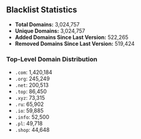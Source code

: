 ## Blacklist Statistics

- **Total Domains:** 3,024,757
- **Unique Domains:** 3,024,757
- **Added Domains Since Last Version:** 522,265
- **Removed Domains Since Last Version:** 519,424

### Top-Level Domain Distribution

-  `.com`: 1,420,184
-  `.org`: 245,249
-  `.net`: 200,513
-  `.top`: 86,450
-  `.xyz`: 73,315
-  `.ru`: 65,902
-  `.io`: 59,885
-  `.info`: 52,500
-  `.pl`: 49,718
-  `.shop`: 44,648

